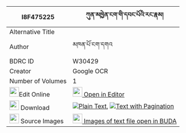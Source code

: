 |I8F475225|ཀུན་མཁྱེན་ངག་གི་དབང་པོའི་རང་རྣམ། 
| --- | --- 
|Alternative Title |
|Author| མཁན་པོ་ངག་དགའ
|BDRC ID | W30429
|Creator | Google OCR
|Number of Volumes| 1
|<img width="25" src="https://img.icons8.com/color/25/000000/edit-property.png">Edit Online| [<img width="25" src="https://avatars.githubusercontent.com/u/45091458?s=200&v=4"> Open in Editor](http://editor.openpecha.org/I8F475225)
|<img width="25" src="https://img.icons8.com/fluent/48/000000/download-2.png"/>  Download | [![](https://img.icons8.com/color/20/000000/txt.png)Plain Text](https://github.com/Openpecha/I8F475225/releases/download/v1/kunkhyen_ngak_gi_wangpo_i_rang_plain_I8F475225.zip), [![](https://img.icons8.com/color/20/000000/txt.png)Text with Pagination](https://github.com/Openpecha/I8F475225/releases/download/v1/kunkhyen_ngak_gi_wangpo_i_rang_pages_I8F475225.zip)
|<img width="25" src="https://img.icons8.com/plasticine/100/000000/pictures-folder.png"/>  Source Images | [<img width="25" src="https://library.bdrc.io/icons/BUDA-small.svg"> Images of text file open in BUDA](https://library.bdrc.io/show/bdr:W30429)